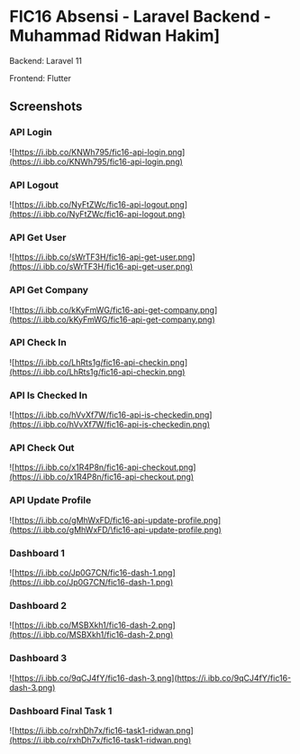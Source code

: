 # FIC16 Absensi - Laravel Backend - Muhammad Ridwan Hakim]

Backend: Laravel 11

Frontend: Flutter

## Screenshots

### API Login

![https://i.ibb.co/KNWh795/fic16-api-login.png](https://i.ibb.co/KNWh795/fic16-api-login.png)

### API Logout

![https://i.ibb.co/NyFtZWc/fic16-api-logout.png](https://i.ibb.co/NyFtZWc/fic16-api-logout.png)

### API Get User

![https://i.ibb.co/sWrTF3H/fic16-api-get-user.png](https://i.ibb.co/sWrTF3H/fic16-api-get-user.png)

### API Get Company

![https://i.ibb.co/kKyFmWG/fic16-api-get-company.png](https://i.ibb.co/kKyFmWG/fic16-api-get-company.png)

### API Check In

![https://i.ibb.co/LhRts1g/fic16-api-checkin.png](https://i.ibb.co/LhRts1g/fic16-api-checkin.png)

### API Is Checked In

![https://i.ibb.co/hVvXf7W/fic16-api-is-checkedin.png](https://i.ibb.co/hVvXf7W/fic16-api-is-checkedin.png)

### API Check Out

![https://i.ibb.co/x1R4P8n/fic16-api-checkout.png](https://i.ibb.co/x1R4P8n/fic16-api-checkout.png)

### API Update Profile

![https://i.ibb.co/gMhWxFD/fic16-api-update-profile.png](https://i.ibb.co/gMhWxFD/\fic16-api-update-profile.png)

### Dashboard 1

![https://i.ibb.co/Jp0G7CN/fic16-dash-1.png](https://i.ibb.co/Jp0G7CN/fic16-dash-1.png)

### Dashboard 2

![https://i.ibb.co/MSBXkh1/fic16-dash-2.png](https://i.ibb.co/MSBXkh1/fic16-dash-2.png)

### Dashboard 3

![https://i.ibb.co/9qCJ4fY/fic16-dash-3.png](https://i.ibb.co/9qCJ4fY/fic16-dash-3.png)

### Dashboard Final Task 1

![https://i.ibb.co/rxhDh7x/fic16-task1-ridwan.png](https://i.ibb.co/rxhDh7x/fic16-task1-ridwan.png)
